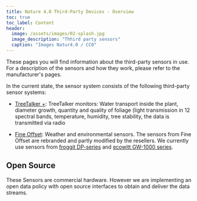 ```yaml
---
title: Nature 4.0 Third-Party Devices - Overview
toc: true
toc_label: Content
header:
  image: /assets/images/02-splash.jpg
  image_description: "Thhird party sensors"
  caption: "Images Natur4.0 / CC0"
---
```




These pages you will find information about the third-party sensors in use. For a description of the sensors and how they work, please refer to the manufacturer's pages.  


In the current state, the sensor system consists of the following third-party sensor systems:

* [TreeTalker +](https://www.nature4.org/technology): TreeTalker monitors: Water transport inside the plant, diameter growth, quantity and quality of foliage (light transmission in 12 spectral bands, temperature, humidity, tree stability, the data is transmitted via radio 

* [Fine Offset](http://www.foshk.com/): Weather and environmental sensors. The sensors from Fine Offset are rebranded and partly modified by the resellers. We currently use sensors from [froggit DP-series](https://www.froggit.de/?cat=c40_DP-Serie-dp-serie.html) and [ecowitt GW-1000 series](http://www.ecowitt.com/wifi_weather/80.html). 


## Open Source

These Sensors are commercial hardware. However we are implementing an open data policy with open source interfaces to obtain and deliver the data streams.
